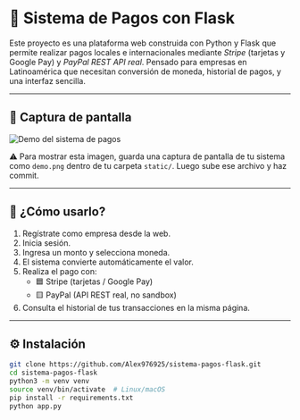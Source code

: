# 💸 Sistema de Pagos con Flask

Este proyecto es una plataforma web construida con Python y Flask que permite realizar pagos locales e internacionales mediante *Stripe* (tarjetas y Google Pay) y *PayPal REST API real*. Pensado para empresas en Latinoamérica que necesitan conversión de moneda, historial de pagos, y una interfaz sencilla.

---

## 📸 Captura de pantalla

![Demo del sistema de pagos](static/demo.png)

⚠️ Para mostrar esta imagen, guarda una captura de pantalla de tu sistema como `demo.png` dentro de tu carpeta `static/`. Luego sube ese archivo y haz commit.


---

## 🚀 ¿Cómo usarlo?

1. Regístrate como empresa desde la web.
2. Inicia sesión.
3. Ingresa un monto y selecciona moneda.
4. El sistema convierte automáticamente el valor.
5. Realiza el pago con:
   - 🟦 Stripe (tarjetas / Google Pay)
   - 🟨 PayPal (API REST real, no sandbox)
6. Consulta el historial de tus transacciones en la misma página.

---

## ⚙️ Instalación

```bash
git clone https://github.com/Alex976925/sistema-pagos-flask.git
cd sistema-pagos-flask
python3 -m venv venv
source venv/bin/activate  # Linux/macOS
pip install -r requirements.txt
python app.py
